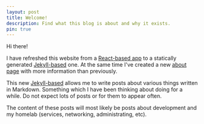 ```yaml
---
layout: post
title: Welcome!
description: Find what this blog is about and why it exists.
pin: true
---
```


Hi there!

I have refreshed this website from a [React-based app][react-app] to a statically generated [Jekyll-based][jekyll-app] one. At the same time I've created a new [about page][about] with more information than previously.

This new [Jekyll-based][jekyll-app] allows me to write posts about various things written in Markdown. Something which I have been thinking about doing for a while. Do not expect lots of posts or for them to appear often.

The content of these posts will most likely be posts about development and my homelab (services, networking, administrating, etc).

[react-app]: https://github.com/Yrlish/alexandersson.xyz
[jekyll-app]: https://github.com/Yrlish/blog-jekyll-chirpy
[about]: /about/
